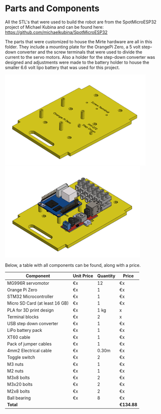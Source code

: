 # Parts and Components

All the STL's that were used to build the robot are from the SpotMicroESP32 project of Michael Kubina and can be found here:
https://github.com/michaelkubina/SpotMicroESP32

The parts that were customized to house the Mirte hardware are all in this folder. They include a mounting plate for the OrangePi Zero, a 5 volt step-down converter and the screw terminals that were used to divide the current to the servo motors. Also a holder for the step-down converter was designed and adjustments were made to the battery holder to house the smaller 6.6 volt lipo battery that was used for this project.  

<img src="Docs/CircuitBoardB&Y.PNG" height="300"/><img src="Docs/CircuitBoardB&Y_Components.PNG"  height = "300"/>

Below, a table with all components can be found, along with a price. 

| **Component** | **Unit Price** | **Quantity** | **Price** | 
| --- | --- | --- | --- |
| MG996R servomotor | €x | 12 | €x |
| Orange Pi Zero | €x | 1 | €x |
| STM32 Microcontroller | €x | 1 | €x |
| Micro SD Card (at least 16 GB)| €x | 1 | €x |
| PLA for 3D print design | €x | 1 kg | x |
| Terminal blocks | €x | 2 | x |
| USB step down converter | €x | 1 | €x |
| LiPo battery pack | €x | 1 | €x |
| XT60 cable | €x | 1 | €x |
| Pack of jumper cables | €x | 1 | €x |
| 4mm2 Electrical cable | €x | 0.30m | €x |
| Toggle switch| €x | 2 | €x |
| M3 nuts | €x | 1 | €x |
| M2 nuts | €x | 1 | €x |
| M3x8 bolts | €x | 2 | €x |
| M3x20 bolts | €x | 2 | €x |
| M2x8 bolts | €x | 2 | €x |
| Ball bearing | €x | 8 | €x |
| **Total** | | | **€134.88** | 


